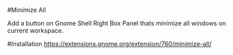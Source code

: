 #Minimize All

Add a button on Gnome Shell Right Box Panel thats minimize all windows on current workspace.


#Installation
https://extensions.gnome.org/extension/760/minimize-all/
